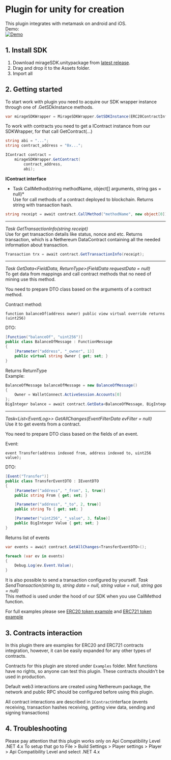 # Plugin for unity for creation 

This plugin integrates with metamask on android and iOS.<br>
Demo:<br>
[![Demo](https://img.youtube.com/vi/y9ceLv43kCI/0.jpg)](https://www.youtube.com/watch?v=y9ceLv43kCI)

## 1. Install SDK

1) Download  mirageSDK.unitypackage from [latest release](https://github.com/Ankr-network/unity-web3/releases).
2) Drag and drop it to the Assets folder.
3) Import all 

## 2. Getting started

To start work with plugin you need to acquire our SDK wrapper instance through one of .GetSDkInstance methods.
```c#
var mirageSDKWrapper = MirageSDKWrapper.GetSDKInstance(ERC20ContractInformation.ProviderURL);
```

To work with contracts you need to get a IContract instance from our SDKWrapper, for that call GetContract(...)

```c#
string abi = "...";
string contract_address = "0x...";

IContract contract =
	mirageSDKWrapper.GetContract(
		contract_address,
		abi);
```

**IContract interface**

* Task<string> CallMethod(string methodName, object[] arguments, string gas = null)*<br>
Use for call methods of a contract deployed to blockchain.
Returns string with transaction hash.

```c#
string receipt = await contract.CallMethod("methodName", new object[0]);
```
---
*Task<Transaction> GetTransactionInfo(string receipt)*<br>
Use for get transaction details like status, nonce and etc.
Returns transaction, which is a Nethereum DataContract containing all the needed information about transaction. 

```c#
Transaction trx = await contract.GetTransactionInfo(receipt);
```
---
*Task<TReturnType> GetData<FieldData, ReturnType>(FieldData requestData = null)*<br>
To get data from mappings and call contract methods that no need of mining use this method.

You need to prepare DTO class based on the arguments of a contract method.

Contract method:
```sol
function balanceOf(address owner) public view virtual override returns (uint256)
```

DTO:
```c#
[Function("balanceOf", "uint256")]
public class BalanceOfMessage : FunctionMessage
{
	[Parameter("address", "_owner", 1)]
	public virtual string Owner { get; set; }
}
```

Returns ReturnType<br>
Example:
```c#
BalanceOfMessage balanceOfMessage = new BalanceOfMessage()
{
	Owner = WalletConnect.ActiveSession.Accounts[0]
};
BigInteger balance = await contract.GetData<BalanceOfMessage, BigInteger>(balanceOfMessage);
```
---
*Task<List<EventLog<TEvDto>>> GetAllChanges<EvDTO>(EventFilterData evFilter = null)*<br>
Use it to get events from a contract.

You need to prepare DTO class based on the fields of an event.

Event:
```sol
event Transfer(address indexed from, address indexed to, uint256 value);
```

DTO:
```c#
[Event("Transfer")]
public class TransferEventDTO : IEventDTO
{
	[Parameter("address", "_from", 1, true)]
	public string From { get; set; }

	[Parameter("address", "_to", 2, true)]
	public string To { get; set; }

	[Parameter("uint256", "_value", 3, false)]
	public BigInteger Value { get; set; }
}
```

Returns list of events

```c#
var events = await contract.GetAllChanges<TransferEventDTO>();

foreach (var ev in events)
{
	Debug.Log(ev.Event.Value);
}
```
It is also possible to send a transaction configured by yourself.
*Task<string> SendTransaction(string to, string data = null, string value = null, string gas = null)*<br>
This method is used under the hood of our SDK when you use CallMethod function.

For full examples please see [ERC20 token example](https://github.com/Ankr-network/unity-web3/blob/main/Assets/MirageSDK/Examples/Scripts/ERC20Example/ERC20Example.cs) and [ERC721 token example](https://github.com/Ankr-network/unity-web3/blob/main/Assets/MirageSDK/Examples/Scripts/ERC721Example/ERC721Example.cs)

## 3. Contracts interaction

In this plugin there are examples for ERC20 and ERC721 contracts integration, however, it can be easily expanded for any other types of contracts.

Contracts for this plugin are stored under `Examples` folder. Mint functions have no rights, so anyone can test this plugin. These contracts shouldn't be used in production.

Default web3 interactions are created using Nethereum package, the network and public RPC should be configured before using this plugin.

All contract interactions are described in `IContract`interface (events receiving, transaction hashes receiving, getting view data, sending and signing transactions)
	
## 4. Troubleshooting
Please pay attention that this plugin works only on Api Compatibility Level .NET 4.x
To setup that go to File > Build Settings > Player settings > Player > Api Compatibility Level and select .NET 4.x

